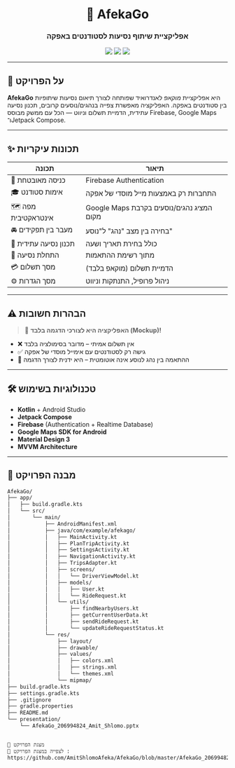 <h1 align="center">🚗 AfekaGo</h1>
<h3 align="center">אפליקציית שיתוף נסיעות לסטודנטים באפקה</h3>

<p align="center">
  <img src="https://img.shields.io/badge/Kotlin-Android-blueviolet" />
  <img src="https://img.shields.io/badge/Firebase-RealtimeDB-orange" />
  <img src="https://img.shields.io/badge/Mockup-App-yellow" />
</p>

---

## 🧭 על הפרויקט

**AfekaGo** היא אפליקציית *מוקאפ* לאנדרואיד שפותחה לצורך תיאום נסיעות שיתופיות בין סטודנטים באפקה. האפליקציה מאפשרת צפייה בנהגים/נוסעים קרובים, תכנון נסיעה עתידית, הדמיית תשלום וניווט — הכל עם ממשק מבוסס Firebase, Google Maps ו־Jetpack Compose.

---

## ✨ תכונות עיקריות

| תכונה | תיאור |
|-------|--------|
| 🔐 כניסה מאובטחת | Firebase Authentication |
| 🎓 אימות סטודנט | התחברות רק באמצעות מייל מוסדי של אפקה |
| 🗺️ מפה אינטראקטיבית | Google Maps המציג נהגים/נוסעים בקרבת מקום |
| 🚘 מעבר בין תפקידים | בחירה בין מצב "נהג" ל"נוסע" |
| 📆 תכנון נסיעה עתידית | כולל בחירת תאריך ושעה |
| 📍 התחלת נסיעה | מתוך רשימת ההתאמות |
| 💳 מסך תשלום | הדמיית תשלום (מוקאפ בלבד) |
| ⚙️ מסך הגדרות | ניהול פרופיל, התנתקות וניווט |

---

## ⚠️ הבהרות חשובות

> 🧪 **האפליקציה היא לצורכי הדגמה בלבד (Mockup)!**

- ❌ אין תשלום אמיתי – מדובר בסימולציה בלבד  
- ✅ גישה רק לסטודנטים עם אימייל מוסדי של אפקה  
- 🤝 ההתאמה בין נהג לנוסע אינה אוטומטית – היא ידנית לצורך הדגמה  

---

## 🛠️ טכנולוגיות בשימוש

- **Kotlin** + Android Studio  
- **Jetpack Compose**  
- **Firebase** (Authentication + Realtime Database)  
- **Google Maps SDK for Android**  
- **Material Design 3**  
- **MVVM Architecture**

---

## 📁 מבנה הפרויקט

```bash
AfekaGo/
├── app/
│   ├── build.gradle.kts
│   └── src/
│       └── main/
│           ├── AndroidManifest.xml
│           ├── java/com/example/afekago/
│           │   ├── MainActivity.kt
│           │   ├── PlanTripActivity.kt
│           │   ├── SettingsActivity.kt
│           │   ├── NavigationActivity.kt
│           │   ├── TripsAdapter.kt
│           │   ├── screens/
│           │   │   └── DriverViewModel.kt
│           │   ├── models/
│           │   │   ├── User.kt
│           │   │   └── RideRequest.kt
│           │   └── utils/
│           │       ├── findNearbyUsers.kt
│           │       ├── getCurrentUserData.kt
│           │       ├── sendRideRequest.kt
│           │       └── updateRideRequestStatus.kt
│           └── res/
│               ├── layout/
│               ├── drawable/
│               ├── values/
│               │   ├── colors.xml
│               │   ├── strings.xml
│               │   └── themes.xml
│               └── mipmap/
├── build.gradle.kts
├── settings.gradle.kts
├── .gitignore
├── gradle.properties
├── README.md
└── presentation/
    └── AfekaGo_206994824_Amit_Shlomo.pptx


🎥 מצגת הפרויקט
📎 לצפייה במצגת הפרויקט :
https://github.com/AmitShlomoAfeka/AfekaGo/blob/master/AfekaGo_206994824_Amit_Shlomo.pptx
